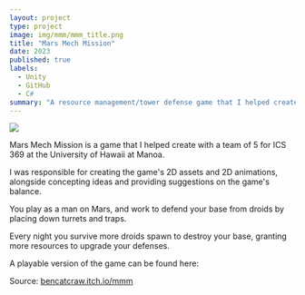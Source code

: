 ```yaml
---
layout: project
type: project
image: img/mmm/mmm_title.png
title: "Mars Mech Mission"
date: 2023
published: true
labels:
  - Unity
  - GitHub
  - C#
summary: "A resource management/tower defense game that I helped create for ICS 369 at UH Manoa."
---
```


<img class="img-fluid" src="../img/mmm/mmm_title.png">

Mars Mech Mission is a game that I helped create with a team of 5 for ICS 369 at the University of Hawaii at Manoa.

I was responsible for creating the game's 2D assets and 2D animations, alongside concepting ideas and providing suggestions on the game's balance.

You play as a man on Mars, and work to defend your base from droids by placing down turrets and traps.

Every night you survive more droids spawn to destroy your base, granting more resources to upgrade your defenses.

A playable version of the game can be found here: 

Source: <a href="https://bencatcraw.itch.io/mmm"><i class="large github icon "></i>bencatcraw.itch.io/mmm</a>

